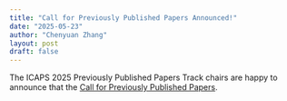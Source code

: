 ```yaml
---
title: "Call for Previously Published Papers Announced!"
date: "2025-05-23"
author: "Chenyuan Zhang"
layout: post
draft: false
---
```


The ICAPS 2025 Previously Published Papers Track chairs are happy to announce that the [Call for Previously Published Papers](/program/workshops/industry_optima). 

